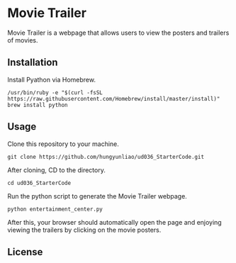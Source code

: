 # Movie Trailer

Movie Trailer is a webpage that allows users to view the posters and trailers of movies.

## Installation
Install Pyathon via Homebrew.

```
/usr/bin/ruby -e "$(curl -fsSL https://raw.githubusercontent.com/Homebrew/install/master/install)"
brew install python
```
## Usage
Clone this repository to your machine.
```
git clone https://github.com/hungyunliao/ud036_StarterCode.git
```
After cloning, CD to the directory.
```
cd ud036_StarterCode
```
Run the python script to generate the Movie Trailer webpage.
```
python entertainment_center.py
```
After this, your browser should automatically open the page and enjoying viewing the trailers by clicking on the movie posters.


## License
